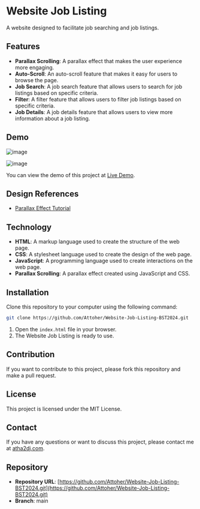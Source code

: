 
# Website Job Listing

A website designed to facilitate job searching and job listings.

## Features

- **Parallax Scrolling**: A parallax effect that makes the user experience more engaging.
- **Auto-Scroll**: An auto-scroll feature that makes it easy for users to browse the page.
- **Job Search**: A job search feature that allows users to search for job listings based on specific criteria.
- **Filter**: A filter feature that allows users to filter job listings based on specific criteria.
- **Job Details**: A job details feature that allows users to view more information about a job listing.

## Demo
![image](https://github.com/user-attachments/assets/37069f54-1486-4602-86bb-e7d4b064897a)

![image](https://github.com/user-attachments/assets/6e063c5a-d55a-4fdf-8038-98f9956b7683)

You can view the demo of this project at [Live Demo](https://attoher.github.io/Website-Job-Listing-BST2024/).

## Design References

- [Parallax Effect Tutorial](https://youtu.be/kmM6mqvnxcs?si=xS8VOwGfTHKRLGuu)

## Technology

- **HTML**: A markup language used to create the structure of the web page.
- **CSS**: A stylesheet language used to create the design of the web page.
- **JavaScript**: A programming language used to create interactions on the web page.
- **Parallax Scrolling**: A parallax effect created using JavaScript and CSS.

## Installation

Clone this repository to your computer using the following command:

```bash
git clone https://github.com/Attoher/Website-Job-Listing-BST2024.git
```

1. Open the `index.html` file in your browser.
2. The Website Job Listing is ready to use.

## Contribution

If you want to contribute to this project, please fork this repository and make a pull request.

## License

This project is licensed under the MIT License.

## Contact

If you have any questions or want to discuss this project, please contact me at [atha2dj.com](http://atha2dj.com).

## Repository

- **Repository URL**: [https://github.com/Attoher/Website-Job-Listing-BST2024.git](https://github.com/Attoher/Website-Job-Listing-BST2024.git)
- **Branch**: main
